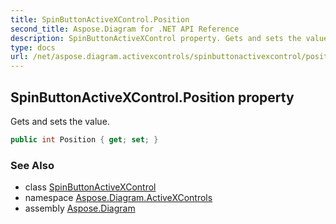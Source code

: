 ```yaml
---
title: SpinButtonActiveXControl.Position
second_title: Aspose.Diagram for .NET API Reference
description: SpinButtonActiveXControl property. Gets and sets the value
type: docs
url: /net/aspose.diagram.activexcontrols/spinbuttonactivexcontrol/position/
---
```

## SpinButtonActiveXControl.Position property

Gets and sets the value.

```csharp
public int Position { get; set; }
```

### See Also

* class [SpinButtonActiveXControl](../)
* namespace [Aspose.Diagram.ActiveXControls](../../spinbuttonactivexcontrol/)
* assembly [Aspose.Diagram](../../../)


